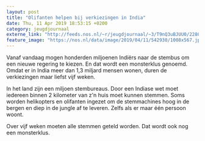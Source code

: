```yaml
---
layout: post
title: "Olifanten helpen bij verkiezingen in India"
date: Thu, 11 Apr 2019 18:53:15 +0200
category: jeugdjournaal
externe_link: "http://feeds.nos.nl/~r/jeugdjournaal/~3/T9nQ3uBJUU0/2280012"
feature_image: "https://nos.nl/data/image/2019/04/11/542930/1008x567.jpg"
---
```


<p>Vanaf vandaag mogen honderden miljoenen Indiërs naar de stembus om een nieuwe regering te kiezen. En dat wordt een monsterklus genoemd. Omdat er in India meer dan 1,3 miljard mensen wonen, duren de verkiezingen maar liefst vijf weken.</p>
<p>In het land zijn een miljoen stembureaus. Door een Indiase wet moet iedereen binnen 2 kilometer van z'n huis moet kunnen stemmen. Soms worden helikopters en olifanten ingezet om de stemmachines hoog in de bergen en diep in de jungle af te leveren. Zelfs als er maar één persoon woont.</p>
<p>Over vijf weken moeten alle stemmen geteld worden. Dat wordt ook nog een monsterklus.</p><img src="http://feeds.feedburner.com/~r/jeugdjournaal/~4/T9nQ3uBJUU0" height="1" width="1" alt=""/>
